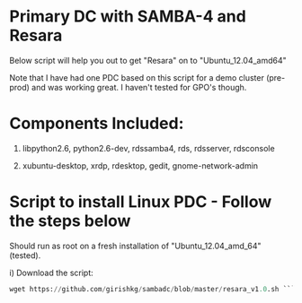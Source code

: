 Primary DC with SAMBA-4 and Resara
=======


Below script will help you out to get "Resara" on to "Ubuntu_12.04_amd64"

Note that I have had one PDC based on this script for a demo cluster (pre-prod) and was working great. I haven't tested for GPO's though.

Components Included:
====================

1) libpython2.6, python2.6-dev, rdssamba4, rds, rdsserver, rdsconsole

2) xubuntu-desktop, xrdp, rdesktop, gedit, gnome-network-admin

Script to install Linux PDC - Follow the steps below
========================

Should run as root on a fresh installation of "Ubuntu_12.04_amd_64" (tested).

i) Download the script:  
```python
wget https://github.com/girishkg/sambadc/blob/master/resara_v1.0.sh ```


